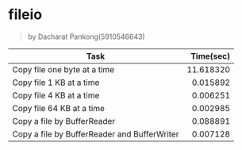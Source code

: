 # fileio 
>by Dacharat Pankong(5910546643)

Task                                        |Time(sec)
--------------------------------------------|-----------:
Copy file one byte at a time                |11.618320
Copy file 1 KB at a time                    |0.015892
Copy file 4 KB at a time                    |0.006251
Copy file 64 KB at a time                   |0.002985
Copy a file by BufferReader                 |0.088891
Copy a file by BufferReader and BufferWriter|0.007128
